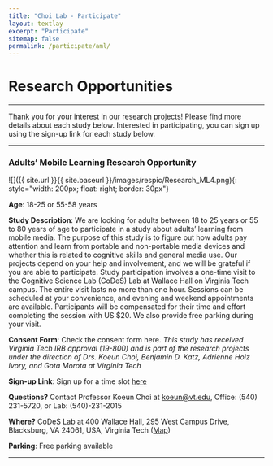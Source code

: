 ```yaml
---
title: "Choi Lab - Participate"
layout: textlay
excerpt: "Participate"
sitemap: false
permalink: /participate/aml/
---
```


# Research Opportunities

******************************************************************************************************************************

Thank you for your interest in our research projects! Please find more details about each study below. Interested in participating, you can sign up using the sign-up link for each study below.

******************************************************************************************************************************

<!--<li>..</li>-->

### Adults’ Mobile Learning Research Opportunity

![]({{ site.url }}{{ site.baseurl }}/images/respic/Research_ML4.png){: style="width: 200px; float: right; border: 30px"}

**Age**: 18-25 or 55-58 years

**Study Description**: We are looking for adults between 18 to 25 years or 55 to 80 years of age to participate in a study about adults’ learning from mobile media. The purpose of this study is to figure out how adults pay attention and learn from portable and non-portable media devices and whether this is related to cognitive skills and general media use. Our projects depend on your help and involvement, and we will be grateful if you are able to participate. Study participation involves a one-time visit to the Cognitive Science Lab (CoDeS) Lab at Wallace Hall on Virginia Tech campus. The entire visit lasts no more than one hour. Sessions can be scheduled at your convenience, and evening and weekend appointments are available. Participants will be compensated for their time and effort completing the session with US $20. We also provide free parking during your visit. 


**Consent Form**: Check the consent form here. *This study has received Virginia Tech IRB approval (19-800) and is part of the research projects under the direction of Drs. Koeun Choi, Benjamin D. Katz, Adrienne Holz Ivory, and Gota Morota at Virginia Tech*

**Sign-up Link**: Sign up for a time slot [here](https://calendly.com/codeslab/adults-mobile-learning-research)

<!--<li><figure>
<img src="{{ site.url }}{{ site.baseurl }}/images/respic/Research_ML4.png" width="15%">
</figure></li>-->

**Questions?** Contact Professor Koeun Choi at <koeun@vt.edu>, Office: (540) 231-5720, or Lab: (540)-231-2015

**Where?** CoDeS Lab at 400 Wallace Hall, 295 West Campus Drive, Blacksburg, VA 24061, USA, Virginia Tech ([Map](https://www.google.com/maps/place/Wallace+Hall,+Blacksburg,+VA+24060/@37.2229037,-80.4264134,17z/data=!4m5!3m4!1s0x884d95117587ead9:0xb2b5c03d0f9df618!8m2!3d37.2229037!4d-80.4242247?shorturl=1))

**Parking**: Free parking available

******************************************************************************************************************************
